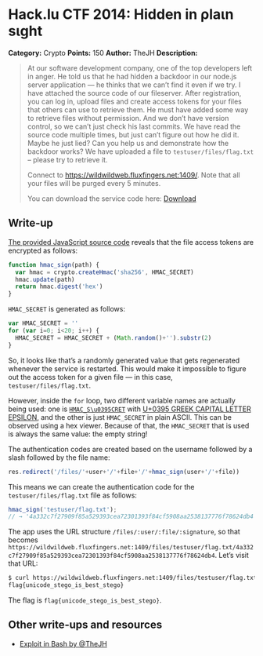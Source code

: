 # Hack.lu CTF 2014: Hidden in ρlaιn sιght

**Category:** Crypto
**Points:** 150
**Author:** TheJH
**Description:**

> At our software development company, one of the top developers left in anger. He told us that he had hidden a backdoor in our node.js server application — he thinks that we can’t find it even if we try. I have attached the source code of our fileserver. After registration, you can log in, upload files and create access tokens for your files that others can use to retrieve them. He must have added some way to retrieve files without permission. And we don’t have version control, so we can’t just check his last commits. We have read the source code multiple times, but just can’t figure out how he did it. Maybe he just lied? Can you help us and demonstrate how the backdoor works? We have uploaded a file to `testuser/files/flag.txt` – please try to retrieve it.
>
> Connect to <https://wildwildweb.fluxfingers.net:1409/>. Note that all your files will be purged every 5 minutes.
>
> You can download the service code here: [Download](hiddeninplainsight_7a1f79aab159ace6e4486dc73bd24cc8.js)

## Write-up

[The provided JavaScript source code](hiddeninplainsight_7a1f79aab159ace6e4486dc73bd24cc8.js) reveals that the file access tokens are encrypted as follows:

```js
function hmac_sign(path) {
  var hmac = crypto.createHmac('sha256', HMAC_SECRET)
  hmac.update(path)
  return hmac.digest('hex')
}
```

`HMAC_SECRET` is generated as follows:

```js
var HMAC_SECRET = ''
for (var i=0; i<20; i++) {
  HMAC_SΕCRET = HMAC_SECRET + (Math.random()+'').substr(2)
}
```

So, it looks like that’s a randomly generated value that gets regenerated whenever the service is restarted. This would make it impossible to figure out the access token for a given file — in this case, `testuser/files/flag.txt`.

However, inside the `for` loop, two different variable names are actually being used: one is [`HMAC_S\u0395CRET`](https://mothereff.in/js-escapes#1HMAC%5fS%CE%95CRET) with [U+0395 GREEK CAPITAL LETTER EPSILON](http://codepoints.net/U+0395), and the other is just `HMAC_SECRET` in plain ASCII. This can be observed using a hex viewer. Because of that, the `HMAC_SECRET` that is used is always the same value: the empty string!

The authentication codes are created based on the username followed by a slash followed by the file name:

```js
res.redirect('/files/'+user+'/'+file+'/'+hmac_sign(user+'/'+file))
```

This means we can create the authentication code for the `testuser/files/flag.txt` file as follows:

```js
hmac_sign('testuser/flag.txt');
// → '4a332c7f27909f85a529393cea72301393f84cf5908aa2538137776f78624db4'
```

The app uses the URL structure `/files/:user/:file/:signature`, so that becomes `https://wildwildweb.fluxfingers.net:1409/files/testuser/flag.txt/4a332c7f27909f85a529393cea72301393f84cf5908aa2538137776f78624db4`. Let’s visit that URL:

```bash
$ curl https://wildwildweb.fluxfingers.net:1409/files/testuser/flag.txt/4a332c7f27909f85a529393cea72301393f84cf5908aa2538137776f78624db4
flag{unicode_stego_is_best_stego}
```

The flag is `flag{unicode_stego_is_best_stego}`.

## Other write-ups and resources

* [Exploit in Bash by @TheJH](thejh_exploit.sh)
